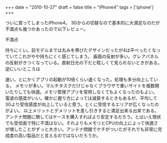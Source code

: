 
+++
date = "2010-10-27"
draft = false
title = "iPhone4"
tags  = ['iphone']
+++

ついに買ってしまったiPhone4。
3Gからの切替なので基本的に大満足なのだが不満点も幾つかあったので以下レビュー。

不満点

持ちにくい。前モデルまでは丸みを帯びたデザインだったが4は平べったくなっていてこれがやや持ちにくく感じてしまう。
画面の反射が多い。グレアパネルの反射がきつくなっている。直射日光の下だと眩しくて見られないときがある。
逆にいいところは

速い。とにかくアプリの起動が10倍くらい速くなった。処理も多分向上している。
メモリが多い。マルチタスクだけじゃなくブラウザで重いサイトを複数開いたりしても快適。メモリ管理アプリを常用しなくてもよくなったのもよい。
電波の感度がいい。確かに握り方によっては減衰するときもあるが、平均して3Gより受信感度が向上していると思う。とくに受信するエリアが広くなったのがよい。
以上メリットとデメリットを差し引きすると満足出来る出来である。アンテナ問題に関してはケースを購入すればより安定するだろう。とはいえ現状でも受信面で特に不満はない。それよりもメモリとCPUの向上によって快適さが増したことがずっと大きい。アンテナ問題でケチがついたがそれでも非常に完成度の高い製品だと言えるのではないだろうか。	

	
